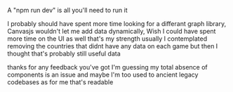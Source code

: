 A "npm run dev" is all you'll need to run it

I probably should have spent more time looking for a differant graph library, Canvasjs wouldn't let me add data dynamically,
Wish I could have spent more time on the UI as well that's my strength usually
I contemplated removing the countries that didnt have any data on each game but then I thought that's probably still useful data

thanks for any feedback you've got I'm guessing my total absence of components is an issue and maybe I'm too used to ancient legacy codebases as for me that's readable